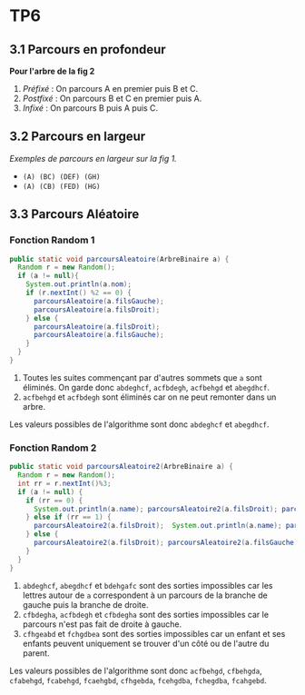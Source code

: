 # TP6

## 3.1 Parcours en profondeur

**Pour l'arbre de la fig 2**
1. *Préfixé* : On parcours A en premier puis B et C.
2. *Postfixé* : On parcours B et C en premier puis A.
3. *Infixé* : On parcours B puis A puis C.

## 3.2 Parcours en largeur

*Exemples de parcours en largeur sur la fig 1.*

* ``(A) (BC) (DEF) (GH)``
* ``(A) (CB) (FED) (HG)``


## 3.3 Parcours Aléatoire

### Fonction Random 1

```java
public static void parcoursAleatoire(ArbreBinaire a) {
  Random r = new Random();
  if (a != null){
    System.out.println(a.nom);
    if (r.nextInt() %2 == 0) {
      parcoursAleatoire(a.filsGauche);
      parcoursAleatoire(a.filsDroit);
    } else {
      parcoursAleatoire(a.filsDroit);
      parcoursAleatoire(a.filsGauche);
    }
  }
}
```

1. Toutes les suites commençant par d'autres sommets que ``a`` sont éliminés. On garde donc ``abdeghcf``, ``acfbdegh``,  ``acfbehgd`` et ``abegdhcf``.
2. ``acfbehgd`` et ``acfbdegh`` sont éliminés car on ne peut remonter dans un arbre.

Les valeurs possibles de l'algorithme sont donc ``abdeghcf`` et ``abegdhcf``.

### Fonction Random 2

```java
public static void parcoursAleatoire2(ArbreBinaire a) {
  Random r = new Random();
  int rr = r.nextInt()%3;
  if (a != null) {
    if (rr == 0) {
      System.out.println(a.name); parcoursAleatoire2(a.filsDroit); parcoursAleatoire2(a.filsGauche);
    } else if (rr == 1) {
      parcoursAleatoire2(a.filsDroit);  System.out.println(a.name); parcoursAleatoire2(a.filsGauche);
    } else {
      parcoursAleatoire2(a.filsDroit); parcoursAleatoire2(a.filsGauche); System.out.println(a.name);
    }
  }
}
```

1. ``abdeghcf``, ``abegdhcf`` et ``bdehgafc`` sont des sorties impossibles car les lettres autour de ``a`` correspondent à un parcours de la branche de gauche puis la branche de droite.
2.  ``cfbdegha``, ``acfbdegh`` et ``cfbdegha``  sont des sorties impossibles car le parcours n'est pas fait de droite à gauche.
3. ``cfhgeabd`` et ``fchgdbea`` sont des sorties impossibles car un enfant et ses enfants peuvent uniquement se trouver d'un côté ou de l'autre du parent.

Les valeurs possibles de l'algorithme sont donc ``acfbehgd``,
``cfbehgda``, ``cfabehgd``, ``fcabehgd``, ``fcaehgbd``, ``cfhgebda``, ``fcehgdba``, ``fchegdba``, ``fcahgebd``.
